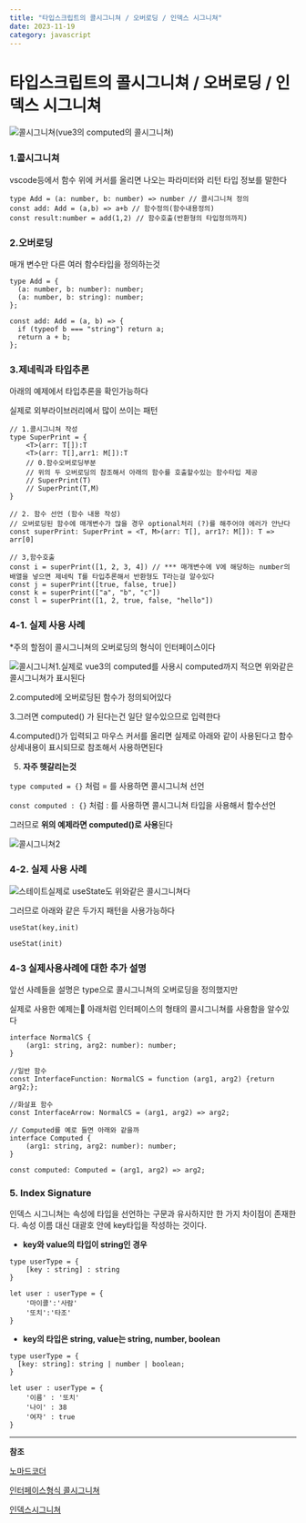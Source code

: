```yaml
---
title: "타입스크립트의 콜시그니쳐 / 오버로딩 / 인덱스 시그니쳐"
date: 2023-11-19
category: javascript
---
```


# 타입스크립트의 콜시그니쳐 / 오버로딩 / 인덱스 시그니쳐

![콜시그니쳐](/storage/1700384504.jpg)(vue3의 computed의 콜시그니쳐)

### 1.콜시그니쳐

vscode등에서 함수 위에 커서를 올리면 나오는 파라미터와 리턴 타입 정보를 말한다

```
type Add = (a: number, b: number) => number // 콜시그니쳐 정의
const add: Add = (a,b) => a+b // 함수정의(함수내용정의)
const result:number = add(1,2) // 함수호출(반환형의 타입정의까지)
```

### 2.오버로딩

매개 변수만 다른 여러 함수타입을 정의하는것

```
type Add = {
  (a: number, b: number): number;
  (a: number, b: string): number;
};
 
const add: Add = (a, b) => {
  if (typeof b === "string") return a;
  return a + b;
};
```

### 3.제네릭과 타입추론

아래의 예제에서 타입추론을 확인가능하다

실제로 외부라이브러리에서 많이 쓰이는 패턴

```
// 1.콜시그니쳐 작성
type SuperPrint = {
    <T>(arr: T[]):T  
    <T>(arr: T[],arr1: M[]):T
    // 0.함수오버로딩부분
    // 위의 두 오버로딩의 참조해서 아래의 함수를 호출할수있는 함수타입 제공
    // SuperPrint(T)
    // SuperPrint(T,M)
}

// 2. 함수 선언 (함수 내용 작성) 
// 오버로딩된 함수에 매개변수가 많을 경우 optional처리 (?)를 해주어야 에러가 안난다
const superPrint: SuperPrint = <T, M>(arr: T[], arr1?: M[]): T => arr[0] 

// 3,함수호출
const i = superPrint([1, 2, 3, 4]) // *** 매개변수에 V에 해당하는 number의 배열을 넣으면 제네릭 T를 타입추론해서 반환형도 T라는걸 알수있다
const j = superPrint([true, false, true])
const k = superPrint(["a", "b", "c"])
const l = superPrint([1, 2, true, false, "hello"])
```

### 4-1. 실제 사용 사례

\*주의 할점이 콜시그니쳐의 오버로딩의 형식이 인터페이스이다

![콜시그니쳐](/storage/1700384504.jpg)1.실제로 vue3의 computed를 사용시 computed까지 적으면 위와같은 콜시그니쳐가 표시된다

2.computed에 오버로딩된 함수가 정의되어있다

3.그러면 computed() 가 된다는건 일단 알수있으므로 입력한다

4.computed()가 입력되고 마우스 커서를 올리면 실제로 아래와 같이 사용된다고 함수상세내용이 표시되므로 참조해서 사용하면된다

5. **자주 헷갈리는것**

`type computed = {}` 처럼 = 를 사용하면 콜시그니쳐 선언

`const computed : {}` 처럼 : 를 사용하면 콜시그니쳐 타입을 사용해서 함수선언

그러므로 **위의 예제라면 computed()로 사용**된다

![콜시그니쳐2](/storage/1700385261.jpg)

### 4-2. 실제 사용 사례

![스테이트](/storage/1700385480.jpg)실제로 useState도 위와같은 콜시그니쳐다

그러므로 아래와 같은 두가지 패턴을 사용가능하다

`useStat(key,init)`

`useStat(init)`

### 4-3 실제사용사례에 대한 추가 설명

앞선 사례들을 설명은 type으로 콜시그니쳐의 오버로딩을 정의했지만

실제로 사용한 예제는 아래처럼 인터페이스의 형태의 콜시그니쳐를 사용함을 알수있다

```
interface NormalCS {
    (arg1: string, arg2: number): number;
}

//일반 함수
const InterfaceFunction: NormalCS = function (arg1, arg2) {return arg2;};

//화살표 함수
const InterfaceArrow: NormalCS = (arg1, arg2) => arg2;
```

```
// Computed를 예로 들면 아래와 같을까
interface Computed {
    (arg1: string, arg2: number): number;
}

const computed: Computed = (arg1, arg2) => arg2;
```

### 5. Index Signature

인덱스 시그니쳐는 속성에 타입을 선언하는 구문과 유사하지만 한 가지 차이점이 존재한다. 속성 이름 대신 대괄호 안에 key타입을 작성하는 것이다.

* **key와 value의 타입이 string인 경우**

```
type userType = {
	[key : string] : string
}

let user : userType = {
	'마이콜':'사람'
  	'또치':'타조'
}
```

* **key의 타입은 string, value는 string, number, boolean**

```
type userType = {
  [key: string]: string | number | boolean;
}

let user : userType = {
	'이름' : '또치'
  	'나이' : 38
  	'여자' : true
}
```

---

**참조**

[노마드코더](https://nomadcoders.co/typescript-for-beginners/lectures/3674)

[인터페이스형식 콜시그니쳐](https://batcave.tistory.com/44)

[인덱스시그니쳐](https://velog.io/@ahsy92/TypeScript-%EC%9D%B8%EB%8D%B1%EC%8A%A4-%EC%8B%9C%EA%B7%B8%EB%8B%88%EC%B2%98)
